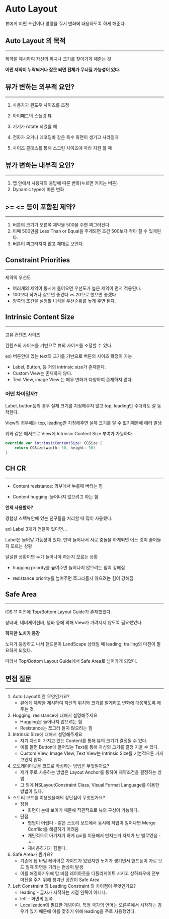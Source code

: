 # Auto Layout

뷰에게 어떤 조건이나 명령을 줘서 변화에 대응하도록 하게 해준다.



## Auto Layout 의 목적

---

제약을 제시하여 자신의 위치나 크기를 찾아가게 해준는 것

**어떤 제약이 누락되거나 잘못 되면 전체가 무너질 가능성이 있다.**



## 뷰가 변하는 외부적 요인?

---

1. 사용자가 윈도우 사이즈를 조정

2. 아이패드의 스플릿 뷰

3. 기기가 rotate 되었을 때

4. 전화가 오거나 레코딩바 같은 특수 화면이 생기고 사라질때

5. 사이즈 클래스를 통해 스크린 사이즈에 따라 지원 할 때

   

## 뷰가 변하는 내부적 요인?

---

1. 앱 안에서 사용자의 응답에 따른 변화(누르면 커지는 버튼)
2. Dynamic type에 따른 변화



## >= <= 등이 포함된 제약?

---

1. 버튼의 크기가 오른쪽 제약을 500을 주면 찌그러진다.
2. 이때 500만큼 Less Than or Equal을 주게되면 조건 500보다 작아 질 수 있게된다.
3. 버튼이 찌그러지지 않고 제대로 보인다.



## Constraint Priorities

---

제약의 우선도

+ 여러개의 제약이 동시에 들어오면 우선도가 높은 제약이 먼저 적용된다.
+ 100보다 작거나 같으면 좋겠다 vs 20으로 했으면 좋겠다 
+ 양쪽의 조건을 실행할 녀석을 우선순위를 높게 주면 된다.



## Intrinsic Content Size

------

고유 컨텐츠 사이즈

컨텐츠의 사이즈를 기반으로 뷰의 사이즈를 조정할 수 있다.

ex) 버튼안에 있는 text의 크기를 기반으로 버튼의 사이즈 확정이 가능

+ Label, Button, 등 거의 intrinsic size가 존재한다.
+ Custom View는 존재하지 않다.
+ Text View, image View 는 매우 변화가 다양하여 존재하지 않다.

### 어떤 차이일까?

Label, button등의 경우 실제 크기를 지정해주지 않고 top, leading만 주더라도 잘 동작한다.

View의 경우에는 top, leading만 지정해주면 실제 크기를 알 수 없기때문에 에러 발생

위와 같은 메서드로 View에 Intrinsic Content Size 부여가 가능하다.

```swift
override var intrinsicContentSize: CGSize {
	return CGSize(width: 50, height: 50)
}
```



## CH CR

---

+ Content resistance: 외부에서 누를때 버티는 힘

+ Content hugging: 늘어나지 않으려고 하는 힘

  

**언제 사용할까?**

경험상 스택뷰안에 있는 친구들을 처리할 때 많이 사용했다.

ex) Label 3개가 연달아 있다면...

Label은 늘어날 가능성이 있다. 만약 늘어나서 서로 충돌을 하게되면 어느 것이 줄어들지 모르는 상황

널널한 상황이면 누가 늘어나야 하는지 모르는 상황



+ hugging priority를 높여주면 늘어나지 않으려는 힘이 강해짐

+ resistance priority를 높여주면 쪼그라들지 않으려는 힘이 강해짐



## Safe Area

---

iOS 11 이전에 Top/Bottom Layout Guide가 존재했었다.

상태바, 네비게이션바, 탭바 등에 의해 View가 가려지지 않도록 필요했었다.



**하지만 노치가 등장**



노치가 등장하고 나서 핸드폰이 LandScape 상태일 때 leading, trailing의 마진이 필요하게 되었다.

따라서 Top/Bottom Layout Guide에서 Safe Area로 넘어가게 되었다.



## 면접 질문

---

1. Auto Layout이란 무엇인가요?
   + 뷰에게 제약을 제시하여 자신의 위치와 크기를 알게하고 변화에 대응하도록 해주는 것
2. Hugging, resistance에 대해서 설명해주세요
   + Hugging은  늘어나지 않으려는 힘
   + Resistance는 쪼그라 들지 않으려는 힘
3. Intrinsic Size에 대해서 설명해주세요
   + 자기 자신이 가지고 있는 Content를 통해 뷰의 크기가 결정될 수 있다.
   + 예를 들면 Button에 들어있는 Text를 통해 자신의 크기를 결정 지을 수 있다.
   + Custom View, Image VIew, Text View는 Intrinsic Size를 기본적으론 가지고있지 않다.
4. 오토레이아웃을 코드로 작성하는 방법은 무엇일까요?
   + 제가 주로 사용하는 방법은 Layout Anchor를 통하여 제약조건을 결정하는 방법
   + 그 외에 NSLayoutConstraint Class, Visual Format Language를 이용한 방법이 있다.
5. 스토리 보드를 이용했을때의 장단점이 무엇인가요?
   + 장점
     + 화면이 눈에 보이기 때문에 직관적으로 뷰의 구성이 가능하다.
   + 단점
     + 협업이 어렵다 - 같은 스토리 보드에서 동시에 작업이 일어나면 Merge Conflict를 해결하기 어려움
     + 개인적으로 아기자기 하게 gui를 이용해서 만지는거 자체가 난 별로였음 -ㅅ-
     + 재사용하기가 힘들다.
6. Safe Area가 뭔가요?
   + 기존에 탑 바텀 레이아웃 가이드가 있었지만 노치가 생기면서 핸드폰이 가로 모드 일때 화면을 가리는 현상이 발생
   + 이를 해결하기위해 탑 바텀 레이아웃을 디플리케이트 시키고 상하좌우에 전부 마진을 주기 위해 생겨난 공간이 Safe Area
7. Left Constraint 와 Leading Constraint 의 차이점이 무엇인가요?
   + leading - 글자가 시작하는 지점 왼쪽이 아니다.
   + left - 화면의 왼쪽
   + Localization에 필요한 개념이다. 특정 국가의 언어는 오른쪽에서 시작하는 경우가 있기 때문에 이를 맞추기 위해 leading을 주로 사용했었다.